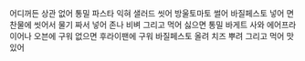 어디꺼든 상관 없어 통밀 파스타 익혀 샐러드 씻어 방울토마토 썰어 바질페스토 넣어 면 찬물에 씻어서 물기 짜서 넣어 존나 비벼 그리고 먹어 싫으면 통밀 바게트 사와 에어프라이어나 오븐에 구워 없으면 후라이팬에 구워 바질페스토 올려 치즈 뿌려 그리고 먹어 맛있어